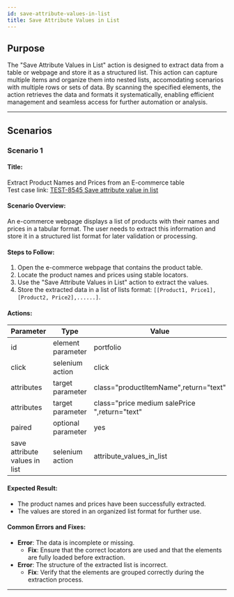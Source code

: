 ```yaml
---
id: save-attribute-values-in-list
title: Save Attribute Values in List
---
```


## Purpose
The "Save Attribute Values in List" action is designed to extract data from a table or webpage and store it as a structured list. This action can capture multiple items and organize them into nested lists, accomodating scenarios with multiple rows or sets of data. By scanning the specified elements, the action retrieves the data and formats it systematically, enabling efficient management and seamless access for further automation or analysis.

---

## Scenarios

### Scenario 1

#### Title:
Extract Product Names and Prices from an E-commerce table  
Test case link: [TEST-8545 Save attribute value in list](https://qa.automationsolutionz.com/Home/ManageTestCases/Edit/TEST-8545/#parentHorizontalTab2)

#### Scenario Overview:
An e-commerce webpage displays a list of products with their names and prices in a tabular format. The user needs to extract this information and store it in a structured list format for later validation or processing.

#### Steps to Follow:
1. Open the e-commerce webpage that contains the product table.
2. Locate the product names and prices using stable locators.
3. Use the "Save Attribute Values in List" action to extract the values.
4. Store the extracted data in a list of lists format: `[[Product1, Price1], [Product2, Price2],......]`.

#### Actions:

|Parameter        |Type             |Value          |
|-----------------|-----------------|---------------|
|id           |element parameter|portfolio  |
|click   |selenium action  |click  |
|attributes| target parameter|class="productItemName",return="text"|
|attributes|target parameter|class="price medium salePrice ",return="text"|
|paired|optional parameter|yes|
|save attribute values in list|selenium action|attribute_values_in_list|

#### Expected Result:
- The product names and prices have been successfully extracted.
- The values are stored in an organized list format for further use.

#### Common Errors and Fixes:
- **Error**: The data is incomplete or missing.
  - **Fix**: Ensure that the correct locators are used and that the elements are fully loaded before extraction.
- **Error**: The structure of the extracted list is incorrect.
  - **Fix**: Verify that the elements are grouped correctly during the extraction process.

---